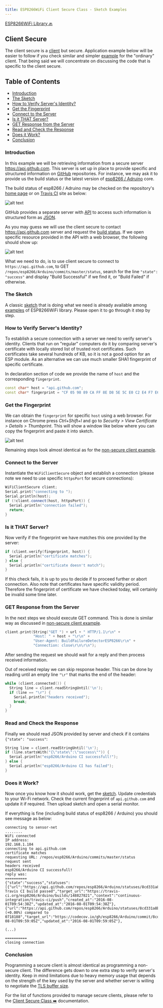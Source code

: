 ```yaml
---
title: ESP8266WiFi Client Secure Class - Sketch Examples
---
```


[ESP8266WiFi Library :back:](readme.md#client-secure)



## Client Secure

The client secure is a [client](#client) but secure. Application example below will be easier to follow if you check similar and simpler [example](client-examples.md) for the "ordinary" client. That being said we will concentrate on discussing the code that is specific to the client secure.


## Table of Contents
  * [Introduction](#introduction)
  * [The Sketch](#the-sketch)
  * [How to Verify Server's Identity?](#how-to-verify-server-s-identity)
  * [Get the Fingerprint](#get-the-fingerprint)
  * [Connect to the Server](#connect-to-the-server)
  * [Is it THAT Server?](#is-it-that-server)
  * [GET Response from the Server](#get-response-from-the-server)
  * [Read and Check the Response](#read-and-check-the-response)
  * [Does it Work?](#does-it-work)
  * [Conclusion](#conclusion)


### Introduction

In this example we will be retrieving information from a secure server https://api.github.com. This server is set up in place to provide specific and structured information on [GitHub](https://github.com) repositories. For instance, we may ask it to provide us the build status or the latest version of [esp8266 / Adruino](https://github.com/esp8266/Arduino/) core. 

The build status of esp8266 / Adruino may be checked on the repository's [home page](https://github.com/esp8266/Arduino#using-git-version) or on [Travis CI](https://travis-ci.org/esp8266/Arduino) site as below:

![alt text](pictures/esp8266-arduino-build-status-travisci.png "Build status of esp8266 / Arduino repository on Travis CI site")

GitHub provides a separate server with [API](https://developer.github.com/v3/) to access such information is structured form as [JSON](https://en.wikipedia.org/wiki/JSON).

As you may guess we will use the client secure to contact https://api.github.com server and request the [build status](https://developer.github.com/v3/repos/statuses/#get-the-combined-status-for-a-specific-ref). If we open specific resource provided in the API with a web browser, the following should show up:

![alt text](pictures/esp8266-arduino-build-status-json.png "Build status of esp8266 / Arduino repository in JSON fromat")

What we need to do, is to use client secure to connect to `https://api.github.com`, to GET `/repos/esp8266/Arduino/commits/master/status`, search for the line `"state": "success"` and display "Build Successful" if we find it, or "Build Failed" if otherwise. 


### The Sketch

A classic [sketch](https://github.com/esp8266/Arduino/blob/master/libraries/ESP8266WiFi/examples/HTTPSRequest/HTTPSRequest.ino) that is doing what we need is already available among [examples](https://github.com/esp8266/Arduino/tree/master/libraries/ESP8266WiFi/examples) of ESP8266WiFi library. Please open it to go through it step by step.


### How to Verify Server's Identity? 

To establish a secure connection with a server we need to verify server's identity. Clients that run on "regular" computers do it by comparing server's certificate with locally stored list of trusted root certificates. Such certificates take several hundreds of KB, so it is not a good option for an ESP module. As an alternative we can use much smaller SHA1 fingerprint of specific certificate.

In declaration section of code we provide the name of `host` and the corresponding `fingerprint`.

```cpp
const char* host = "api.github.com";
const char* fingerprint = "CF 05 98 89 CA FF 8E D8 5E 5C E0 C2 E4 F7 E6 C3 C7 50 DD 5C";
```

### Get the Fingerprint

We can obtain the `fingerprint` for specific `host` using a web browser. For instance on Chrome press *Ctrl+Shift+I* and go to *Security > View Certificate > Details > Thumbprint*. This will show a window like below where you can copy the fingerprint and paste it into sketch.

![alt text](pictures/client-secure-check-fingerprint.png "Locating the fingerprint of GitHub api")

Remaining steps look almost identical as for the [non-secure client example](client-examples.md).


### Connect to the Server

Instantiate the `WiFiClientSecure` object and establish a connection (please note we need to use specific `httpsPort` for secure connections):

```cpp
WiFiClientSecure client;
Serial.print("connecting to ");
Serial.println(host);
if (!client.connect(host, httpsPort)) {
  Serial.println("connection failed");
  return;
}
```

### Is it THAT Server?

Now verify if the fingerprint we have matches this one provided by the server:

```cpp
if (client.verify(fingerprint, host)) {
  Serial.println("certificate matches");
} else {
  Serial.println("certificate doesn't match");
}
```

If this check fails, it is up to you to decide if to proceed further or abort connection. Also note that certificates have specific validity period. Therefore the fingerprint of certificate we have checked today, will certainly be invalid some time later. 


### GET Response from the Server

In the next steps we should execute GET command. This is done is similar way as discussed in [non-secure client example](client-examples.md).

```cpp
client.print(String("GET ") + url + " HTTP/1.1\r\n" +
             "Host: " + host + "\r\n" +
             "User-Agent: BuildFailureDetectorESP8266\r\n" +
             "Connection: close\r\n\r\n");
```

After sending the request we should wait for a reply and then process received information. 

Out of received replay we can skip response header. This can be done by reading until an empty line `"\r"` that marks the end of the header:

```cpp
while (client.connected()) {
  String line = client.readStringUntil('\n');
  if (line == "\r") {
    Serial.println("headers received");
    break;
  }
}
```


### Read and Check the Response

Finally we should read JSON provided by server and check if it contains `{"state": "success"`:

```cpp
String line = client.readStringUntil('\n');
if (line.startsWith("{\"state\":\"success\"")) {
  Serial.println("esp8266/Arduino CI successfull!");
} else {
  Serial.println("esp8266/Arduino CI has failed");
}
```


### Does it Work?

Now once you know how it should work, get the [sketch](https://github.com/esp8266/Arduino/blob/master/libraries/ESP8266WiFi/examples/HTTPSRequest/HTTPSRequest.ino). Update credentials to your Wi-Fi network. Check the current fingerprint of `api.github.com` and update it if required. Then upload sketch and open a serial monitor. 

If everything is fine (including build status of esp8266 / Arduino) you should see message as below:

```
connecting to sensor-net
........
WiFi connected
IP address: 
192.168.1.104
connecting to api.github.com
certificate matches
requesting URL: /repos/esp8266/Arduino/commits/master/status
request sent
headers received
esp8266/Arduino CI successfull!
reply was:
==========
{"state":"success","statuses":[{"url":"https://api.github.com/repos/esp8266/Arduino/statuses/8cd331a8bae04a6f1443ff0c93539af4720d8ddf","id":677326372,"state":"success","description":"The Travis CI build passed","target_url":"https://travis-ci.org/esp8266/Arduino/builds/148827821","context":"continuous-integration/travis-ci/push","created_at":"2016-08-01T09:54:38Z","updated_at":"2016-08-01T09:54:38Z"},{"url":"https://api.github.com/repos/esp8266/Arduino/statuses/8cd331a8bae04a6f1443ff0c93539af4720d8ddf","id":677333081,"state":"success","description":"27.62% (+0.00%) compared to 0718188","target_url":"https://codecov.io/gh/esp8266/Arduino/commit/8cd331a8bae04a6f1443ff0c93539af4720d8ddf","context":"codecov/project","created_at":"2016-08-01T09:59:05Z","updated_at":"2016-08-01T09:59:05Z"},

(...)

==========
closing connection
```


### Conclusion

Programming a secure client is almost identical as programming a non-secure client. The difference gets down to one extra step to verify server's identity. Keep in mind limitations due to heavy memory usage that depends on the strength of the key used by the server and whether server is willing to negotiate the [TLS buffer size](https://www.igvita.com/2013/10/24/optimizing-tls-record-size-and-buffering-latency/).


For the list of functions provided to manage secure clients, please refer to the [Client Secure Class :arrow_right:](client-secure-class.md) documentation.